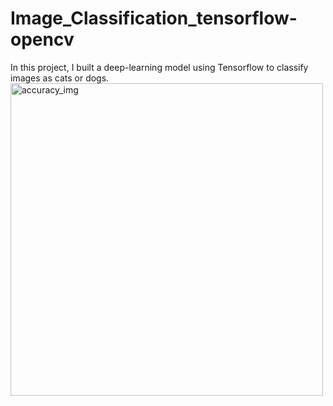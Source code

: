 # Image_Classification_tensorflow-opencv
In this project, I built a deep-learning model using Tensorflow to classify images as cats or dogs.
<img width="500" alt="accuracy_img" src="https://github.com/mazed9/Image_Classification_tensorflow-opencv/assets/129746942/b59e2de7-a60a-45bc-b0b5-cfe02daa9d73">
